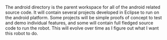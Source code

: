 The android directory is the parent workspace for all of the android related source code. It will contain several projects developed in Eclipse to run on the android platform. Some projects will be simple proofs of concept to test and demo individual features, and some will contain full fledged source code to run the robot. This will evolve over time as I figure out what I want this robot to do.